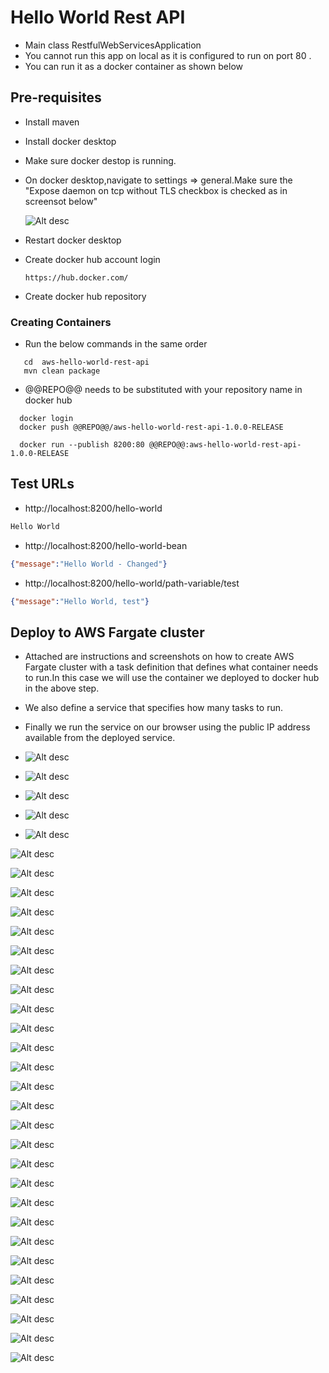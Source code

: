 # Hello World Rest API

- Main class RestfulWebServicesApplication 
- You cannot run this app on local as it is configured to run on port 80 . 
- You can run it as a docker container as shown below

## Pre-requisites

* Install maven
* Install docker desktop

* Make sure docker destop is running.

* On docker desktop,navigate to settings => general.Make sure the "Expose daemon on tcp without TLS checkbox is checked as in screensot below"

  ![Alt desc](https://github.com/nj11/deploy-spring-microservices-to-aws-ecs-fargate/blob/master/aws-hello-world-rest-api/screenshots/screenshot1.png)
  
* Restart docker desktop

* Create docker hub account login 
 
    ```https://hub.docker.com/```

* Create docker hub repository

### Creating Containers

* Run the below commands in the same order

```
   cd  aws-hello-world-rest-api
   mvn clean package
```

* @@REPO@@ needs to be substituted with your repository name in docker hub

```
  docker login
  docker push @@REPO@@/aws-hello-world-rest-api-1.0.0-RELEASE
```

```
  docker run --publish 8200:80 @@REPO@@:aws-hello-world-rest-api-1.0.0-RELEASE
```


## Test URLs

- http://localhost:8200/hello-world

```txt
Hello World
```

- http://localhost:8200/hello-world-bean

```json
{"message":"Hello World - Changed"}
```

- http://localhost:8200/hello-world/path-variable/test

```json
{"message":"Hello World, test"}
```


## Deploy to AWS Fargate cluster

* Attached are instructions and screenshots on how to create AWS Fargate cluster with a task definition that defines what container needs to run.In this case we will use the container we deployed to docker hub in the above step.

* We also define a service that specifies how many tasks to run.

* Finally we run the service on our browser using the public IP address available from the deployed service.



* ![Alt desc](https://github.com/nj11/deploy-spring-microservices-to-aws-ecs-fargate/blob/master/aws-hello-world-rest-api/screenshots/screenshot2.png)


* ![Alt desc](https://github.com/nj11/deploy-spring-microservices-to-aws-ecs-fargate/blob/master/aws-hello-world-rest-api/screenshots/screenshot3.png)


* ![Alt desc](https://github.com/nj11/deploy-spring-microservices-to-aws-ecs-fargate/blob/master/aws-hello-world-rest-api/screenshots/screenshot4.png)


* ![Alt desc](https://github.com/nj11/deploy-spring-microservices-to-aws-ecs-fargate/blob/master/aws-hello-world-rest-api/screenshots/screenshot5.png)


* ![Alt desc](https://github.com/nj11/deploy-spring-microservices-to-aws-ecs-fargate/blob/master/aws-hello-world-rest-api/screenshots/screenshot6.png)


![Alt desc](https://github.com/nj11/deploy-spring-microservices-to-aws-ecs-fargate/blob/master/aws-hello-world-rest-api/screenshots/screenshot7.png)


![Alt desc](https://github.com/nj11/deploy-spring-microservices-to-aws-ecs-fargate/blob/master/aws-hello-world-rest-api/screenshots/screenshot8.png)


![Alt desc](https://github.com/nj11/deploy-spring-microservices-to-aws-ecs-fargate/blob/master/aws-hello-world-rest-api/screenshots/screenshot9.png)


![Alt desc](https://github.com/nj11/deploy-spring-microservices-to-aws-ecs-fargate/blob/master/aws-hello-world-rest-api/screenshots/screenshot10.png)


![Alt desc](https://github.com/nj11/deploy-spring-microservices-to-aws-ecs-fargate/blob/master/aws-hello-world-rest-api/screenshots/screenshot11.png)


![Alt desc](https://github.com/nj11/deploy-spring-microservices-to-aws-ecs-fargate/blob/master/aws-hello-world-rest-api/screenshots/screenshot12.png)



![Alt desc](https://github.com/nj11/deploy-spring-microservices-to-aws-ecs-fargate/blob/master/aws-hello-world-rest-api/screenshots/screenshot13.png)



![Alt desc](https://github.com/nj11/deploy-spring-microservices-to-aws-ecs-fargate/blob/master/aws-hello-world-rest-api/screenshots/screenshot14.png)


![Alt desc](https://github.com/nj11/deploy-spring-microservices-to-aws-ecs-fargate/blob/master/aws-hello-world-rest-api/screenshots/screenshot15.png)


![Alt desc](https://github.com/nj11/deploy-spring-microservices-to-aws-ecs-fargate/blob/master/aws-hello-world-rest-api/screenshots/screenshot16.png)


![Alt desc](https://github.com/nj11/deploy-spring-microservices-to-aws-ecs-fargate/blob/master/aws-hello-world-rest-api/screenshots/screenshot17.png)


![Alt desc](https://github.com/nj11/deploy-spring-microservices-to-aws-ecs-fargate/blob/master/aws-hello-world-rest-api/screenshots/screenshot18.png)


![Alt desc](https://github.com/nj11/deploy-spring-microservices-to-aws-ecs-fargate/blob/master/aws-hello-world-rest-api/screenshots/screenshot19.png)


![Alt desc](https://github.com/nj11/deploy-spring-microservices-to-aws-ecs-fargate/blob/master/aws-hello-world-rest-api/screenshots/screenshot20.png)


![Alt desc](https://github.com/nj11/deploy-spring-microservices-to-aws-ecs-fargate/blob/master/aws-hello-world-rest-api/screenshots/screenshot21.png)


![Alt desc](https://github.com/nj11/deploy-spring-microservices-to-aws-ecs-fargate/blob/master/aws-hello-world-rest-api/screenshots/screenshot22.png)


![Alt desc](https://github.com/nj11/deploy-spring-microservices-to-aws-ecs-fargate/blob/master/aws-hello-world-rest-api/screenshots/screenshot23.png)


![Alt desc](https://github.com/nj11/deploy-spring-microservices-to-aws-ecs-fargate/blob/master/aws-hello-world-rest-api/screenshots/screenshot24.png)


![Alt desc](https://github.com/nj11/deploy-spring-microservices-to-aws-ecs-fargate/blob/master/aws-hello-world-rest-api/screenshots/screenshot25.png)


![Alt desc](https://github.com/nj11/deploy-spring-microservices-to-aws-ecs-fargate/blob/master/aws-hello-world-rest-api/screenshots/screenshot26.png)

![Alt desc](https://github.com/nj11/deploy-spring-microservices-to-aws-ecs-fargate/blob/master/aws-hello-world-rest-api/screenshots/screenshot27.png)


![Alt desc](https://github.com/nj11/deploy-spring-microservices-to-aws-ecs-fargate/blob/master/aws-hello-world-rest-api/screenshots/screenshot28.png)


![Alt desc](https://github.com/nj11/deploy-spring-microservices-to-aws-ecs-fargate/blob/master/aws-hello-world-rest-api/screenshots/screenshot29.png)


![Alt desc](https://github.com/nj11/deploy-spring-microservices-to-aws-ecs-fargate/blob/master/aws-hello-world-rest-api/screenshots/screenshot30.png)


![Alt desc](https://github.com/nj11/deploy-spring-microservices-to-aws-ecs-fargate/blob/master/aws-hello-world-rest-api/screenshots/screenshot31.png)

![Alt desc](https://github.com/nj11/deploy-spring-microservices-to-aws-ecs-fargate/blob/master/aws-hello-world-rest-api/screenshots/screenshot32.png)


![Alt desc](https://github.com/nj11/deploy-spring-microservices-to-aws-ecs-fargate/blob/master/aws-hello-world-rest-api/screenshots/screenshot33.png)
